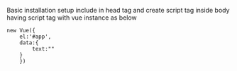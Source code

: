 Basic installation setup
include <script src="https://cdn.jsdelivr.net/npm/vue@2.5.17/dist/vue.js"></script> in head tag and create script tag inside body having script tag with vue instance as below

    new Vue({
    	el:'#app',
    	data:{
    		text:""
    	}
    	})
